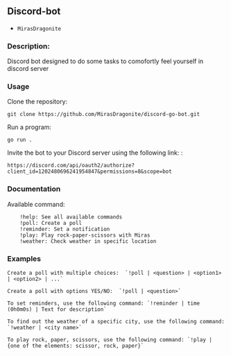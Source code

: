 ## Discord-bot
* `MirasDragonite`


### Description:
 Discord bot designed to do some tasks to comofortly feel yourself in discord server


### Usage
Clone the repository:
```
git clone https://github.com/MirasDragonite/discord-go-bot.git
```


Run a program:
```
go run .
```
Invite the bot to your Discord server using the following link: :

```
https://discord.com/api/oauth2/authorize?client_id=1202480696241954847&permissions=8&scope=bot
```



### Documentation


Available command: 
```
    !help: See all available commands
    !poll: Create a poll
    !reminder: Set a notification
    !play: Play rock-paper-scissors with Miras
    !weather: Check weather in specific location

```

### Examples

```
Create a poll with multiple choices:  `!poll | <question> | <option1> | <option2> | ...`

Create a poll with options YES/NO:  `!poll | <question>`

To set reminders, use the following command: `!reminder | time (0h0m0s) | Text for description`

To find out the weather of a specific city, use the following command: `!weather | <city name>`

To play rock, paper, scissors, use the following command: `!play | {one of the elements: scissor, rock, paper}`

```

